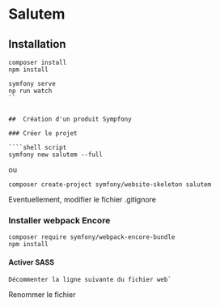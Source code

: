 # Salutem

## Installation

```shell
composer install
npm install
```

``` shell
symfony serve
np run watch
``


##  Création d'un produit Sympfony

### Créer le projet

````shell script
symfony new salutem --full
````

ou

```shell
composer create-project symfony/website-skeleton salutem
```


Eventuellement, modifier le fichier .gitignore

### Installer webpack Encore

``` shell
composer require symfony/webpack-encore-bundle
npm install
```
#### Activer SASS
```shell
Décommenter la ligne suivante du fichier web`
```

Renommer le fichier